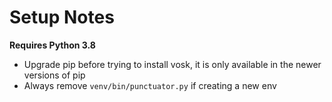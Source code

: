 # Setup Notes

**Requires Python 3.8**

- Upgrade pip before trying to install vosk, it is only available in the newer versions of pip
- Always remove `venv/bin/punctuator.py` if creating a new env
